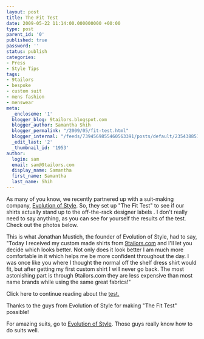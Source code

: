 ```yaml
---
layout: post
title: The Fit Test
date: 2009-05-22 11:14:00.000000000 +00:00
type: post
parent_id: '0'
published: true
password: ''
status: publish
categories:
- Press
- Style Tips
tags:
- 9tailors
- bespoke
- custom suit
- mens fashion
- menswear
meta:
  _encloseme: '1'
  blogger_blog: 9tailors.blogspot.com
  blogger_author: Samantha Shih
  blogger_permalink: "/2009/05/fit-test.html"
  blogger_internal: "/feeds/7394569855460563391/posts/default/235438851883534787"
  _edit_last: '2'
  _thumbnail_id: '1953'
author:
  login: sam
  email: sam@9tailors.com
  display_name: Samantha
  first_name: Samantha
  last_name: Shih
---
```

As many of you know, we recently partnered up with a suit-making company, [Evolution of Style](http://www.evolutionofstyle.com/). So, they set up "The Fit Test" to see if our shirts actually stand up to the off-the-rack designer labels . I don't really need to say anything, as you can see for yourself the results of the test. Check out the photos below.

This is what Jonathan Mustich, the founder of Evolution of Style, had to say, "Today I received my custom made shirts from [9tailors.com](http://beta.9tailors.com/) and I'll let you decide which looks better. Not only does it look better I am much more comfortable in it which helps me be more confident throughout the day. I was once like you where I thought the normal off the shelf dress shirt would fit, but after getting my first custom shirt I will never go back. The most astonishing part is through 9tailors.com they are less expensive than most name brands while using the same great fabrics!"

Click here to continue reading about the [test.](http://www.evolutionofstyle.com/index.php/site/blog_details/297/)

Thanks to the guys from Evolution of Style for making "The Fit Test" possible!

For amazing suits, go to [Evolution of Style](http://www.evolutionofstyle.com/index.php/site/). Those guys really know how to do suits well.